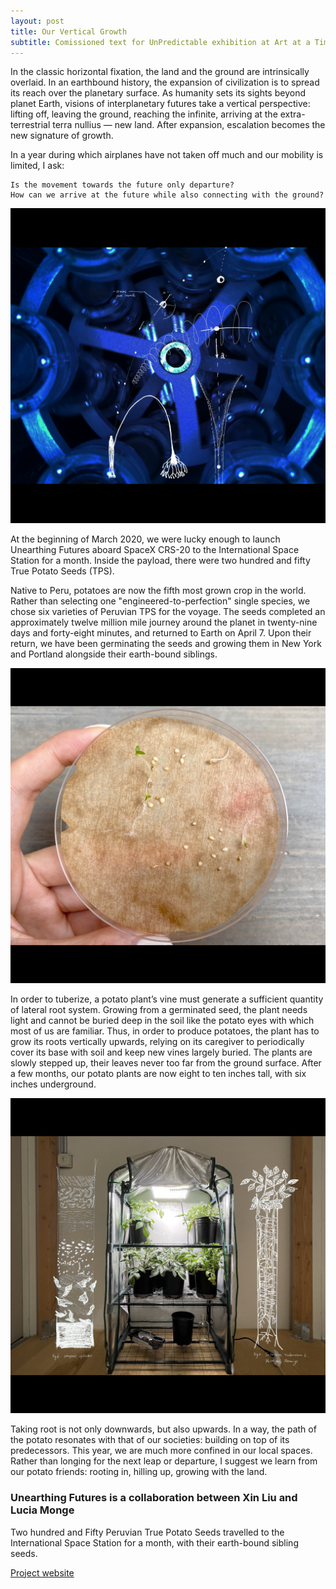 ```yaml
---
layout: post
title: Our Vertical Growth
subtitle: Comissioned text for UnPredictable exhibition at Art at a Time Like This
---
```

   In the classic horizontal fixation, the land and the ground are intrinsically overlaid. In an earthbound history, the expansion of civilization is to spread its reach over the planetary surface. As humanity sets its sights beyond planet Earth, visions of interplanetary futures take a vertical perspective:  lifting off, leaving the ground, reaching the infinite, arriving at the extra-terrestrial terra nullius — new land. After expansion, escalation becomes the new signature of growth. 

In a year during which airplanes have not taken off much and our mobility is limited, I ask:

    Is the movement towards the future only departure? 
    How can we arrive at the future while also connecting with the ground? 

![](../assets/The-Flight.jpg)

At the beginning of March 2020, we were lucky enough to launch Unearthing Futures aboard SpaceX CRS-20 to the International Space Station for a month. Inside the payload, there were two hundred and fifty True Potato Seeds (TPS).  

Native to Peru, potatoes are now the fifth most grown crop in the world. Rather than selecting one "engineered-to-perfection" single species, we chose six varieties of Peruvian TPS for the voyage. The seeds completed an approximately twelve million mile journey around the planet in twenty-nine days and forty-eight minutes, and returned to Earth on April 7. Upon their return, we have been germinating the seeds and growing them in New York and Portland alongside their earth-bound siblings. 

![](../assets/First-Leaf.jpg)

In order to tuberize, a potato plant’s vine must generate a sufficient quantity of lateral root system. Growing from a germinated seed, the plant needs light and cannot be buried deep in the soil like the potato eyes with which most of us are familiar. Thus, in order to produce potatoes, the plant has to grow its roots vertically upwards, relying on its caregiver to periodically cover its base with soil and keep new vines largely buried. The plants are slowly stepped up, their leaves never too far from the ground surface. After a few months, our potato plants are now eight to ten inches tall, with six inches underground. 

![](../assets/Vertical-Growth.jpg)

Taking root is not only downwards, but also upwards. In a way, the path of the potato resonates with that of our societies: building on top of its predecessors. This year, we are much more confined in our local spaces. Rather than longing for the next leap or departure, I suggest we learn from our potato friends: rooting in, hilling up, growing with the land.

### Unearthing Futures is a collaboration between Xin Liu and Lucia Monge 

Two hundred and Fifty Peruvian True Potato Seeds travelled to the International Space Station for a month, with their earth-bound sibling seeds.

[Project website](https://www.unearthingfutures.org)
